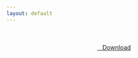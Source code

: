 ```yaml
---
layout: default
---
```


<br />

<br />

<center>
<a href="https://drive.google.com/uc?authuser=0&id=1QbNOkbC_K95QL96HfcZRZjK3vquvJZ7V&export=download" class="hbt"><i class="fa fa-chevron-down" aria-hidden="true"></i>&nbsp; &nbsp;Download</a>
</center><br />

<br />

